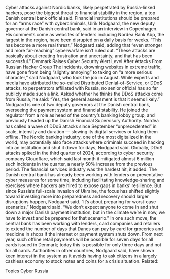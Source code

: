 Cyber attacks against Nordic banks, likely perpetrated by Russia-linked hackers, pose the biggest threat to financial stability in the region, a top Danish central bank official said.
Financial institutions should be prepared for an “arms race” with cybercriminals, Ulrik Nodgaard, the new deputy governor at the Danish central bank, said in an interview in Copenhagen. His comments come as websites of lenders including Nordea Bank Abp, the largest in the region, have been disrupted on a daily basis for weeks.
“This has become a more real threat,” Nodgaard said, adding that “even stronger and more far-reaching” cyberwarfare isn’t ruled out. “These attacks are basically about creating frustration and uncertainty, and that has been successful.”
Denmark Raises Cyber Security Alert Level After Attacks From Russian Hacker Group
The incidents, drowning websites in extreme traffic, have gone from being “slightly annoying” to taking on “a more serious character,” said Nodgaard, who took the job in August. While experts and media have attributed the so-called Distributed Denial-of-Service, or DDoS attacks, to perpetrators affiliated with Russia, no senior official has so far publicly made such a link.
Asked whether he thinks the DDoS attacks come from Russia, he said: “Yes, the general assessment is that it seems likely.”
Nodgaard is one of two deputy governors at the Danish central bank, overseeing the payment system and financial stability. He joined the regulator from a role as head of the country’s banking lobby group, and previously headed up the Danish Financial Supervisory Authority.
Nordea has called a wave of DDoS attacks since September “unprecedented” in scale, intensity and duration — slowing its digital services or taking them offline. The Nordic banking industry, one of the most digitalized in the world, may potentially also face attacks where criminals succeed in hacking into an institution and shut it down for days, Nodgaard said.
Globally, DDoS attacks spiked in the third quarter of 2024, according to cyber security company Cloudflare, which said last month it mitigated almost 6 million such incidents in the quarter, a nearly 50% increase from the previous period. The financial services industry was the hardest hit, it added.
The Danish central bank has already been working with lenders on preventative cyber measures for some time, including facilitating knowledge-sharing and exercises where hackers are hired to expose gaps in banks’ resilience. But since Russia’s full-scale invasion of Ukraine, the focus has shifted slightly toward investing more into preparedness and recovery should larger disruptions happen, Nodgaard said.
“It’s about preparing for worst-case scenarios,” Nodgaard said. “We don’t expect anyone to come in and shut down a major Danish payment institution, but in the climate we’re in now, we have to invest and be prepared for that scenario.”
In one such move, the central bank has been working with lenders, card companies and retailers to extend the number of days that Danes can pay by card for groceries and medicine in shops if the internet or payment system shuts down. From next year, such offline retail payments will be possible for seven days for all cards issued in Denmark; today this is possible for only three days and not for all cards.
Authorities in other countries, Nodgaard said, have shown keen interest in the system as it avoids having to ask citizens in a largely cashless economy to stock notes and coins for a crisis situation.
Related:

Topics
Cyber
Russia
